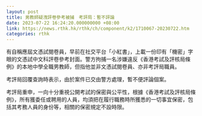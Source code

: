 ```yaml
---
layout: post
title: 男教師疑洩評卷參考被捕　考評局：暫不評論
date: 2023-07-22 16:24:20.000000000 +08:00
link: https://news.rthk.hk/rthk/ch/component/k2/1710067-20230722.htm
categories: rthk
---
```


有自稱應屆文憑試閱卷員，早前在社交平台「小紅書」，上載一份印有「機密」字眼的文憑試中文科評卷參考封面。警方拘捕一名涉嫌違反《香港考試及評核局條例》的本地中學全職男教師，但指他並非文憑試閱卷員、亦非考評局職員。

考評局回覆查詢時表示，由於案件已交由警方處理，暫不便評論個案。

考評局重申，一向十分重視公開考試的保密與公平性，根據《香港考試及評核局條例》，所有獲委任或聘用的人員，均須把在履行職務時所獲悉的一切事宜保密，包括其考務人員的身份等，相關的保密規定不設時限。
